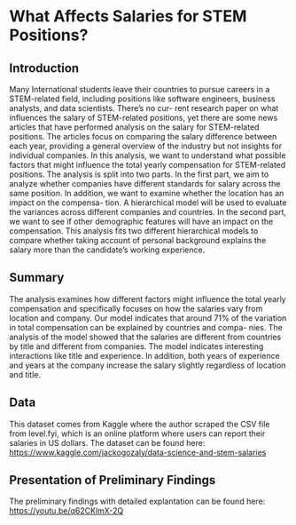 # What Affects Salaries for STEM Positions? 

## Introduction

Many International students leave their countries to pursue careers in a STEM-related field, including positions like software engineers, business analysts, and data scientists. There’s no cur- rent research paper on what influences the salary of STEM-related positions, yet there are some news articles that have performed analysis on the salary for STEM-related positions. The articles focus on comparing the salary difference between each year, providing a general overview of the industry but not insights for individual companies.
In this analysis, we want to understand what possible factors that might influence the total yearly compensation for STEM-related positions. The analysis is split into two parts. In the first part, we aim to analyze whether companies have different standards for salary across the same position. In addition, we want to examine whether the location has an impact on the compensa- tion. A hierarchical model will be used to evaluate the variances across different companies and countries. In the second part, we want to see if other demographic features will have an impact on the compensation. This analysis fits two different hierarchical models to compare whether taking account of personal background explains the salary more than the candidate’s working experience.

## Summary
The analysis examines how different factors might influence the total yearly compensation and specifically focuses on how the salaries vary from location and company. Our model indicates that around 71% of the variation in total compensation can be explained by countries and compa- nies. The analysis of the model showed that the salaries are different from countries by title and different from companies. The model indicates interesting interactions like title and experience. In addition, both years of experience and years at the company increase the salary slightly regardless of location and title.

## Data 
This dataset comes from Kaggle where the author scraped the CSV file from level.fyi, which is an online platform where users can report their salaries in US dollars. The dataset can be found here: https://www.kaggle.com/jackogozaly/data-science-and-stem-salaries

## Presentation of Preliminary Findings 
The preliminary findings with detailed explantation can be found here: https://youtu.be/q62CKlmX-2Q
